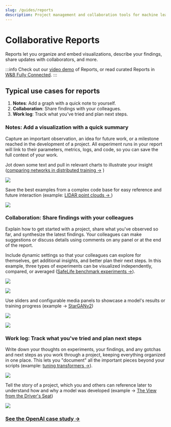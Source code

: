 ```yaml
---
slug: /guides/reports
description: Project management and collaboration tools for machine learning projects
---
```


# Collaborative Reports

Reports let you organize and embed visualizations, describe your findings, share updates with collaborators, and more.

:::info
Check out our [video demo](https://www.youtube.com/watch?v=2xeJIv\_K\_eI) of Reports, or read curated Reports in [W&B Fully Connected](http://wandb.me/fc).
:::

<!-- {% embed url="https://www.youtube.com/watch?v=2xeJIv_K_eI" %} -->

## Typical use cases for reports

1. **Notes**: Add a graph with a quick note to yourself.
2. **Collaboration**: Share findings with your colleagues.
3. **Work log**: Track what you've tried and plan next steps.

### **Notes: Add a visualization with a quick summary**

Capture an important observation, an idea for future work, or a milestone reached in the development of a project. All experiment runs in your report will link to their parameters, metrics, logs, and code, so you can save the full context of your work.

Jot down some text and pull in relevant charts to illustrate your insight ([comparing networks in distributed training →](https://wandb.ai/stacey/estuary/reports/When-Inception-ResNet-V2-is-too-slow--Vmlldzo3MDcxMA) )

![](<@site/static/images/reports/notes_add_quick_summary.png>)

Save the best examples from a complex code base for easy reference and future interaction (example: [LIDAR point clouds → ](https://wandb.ai/stacey/lyft/reports/LIDAR-Point-Clouds-of-Driving-Scenes--Vmlldzo2MzA5Mg))

![](<@site/static/images/reports/notes_add_quick_summary_save_best_examples.png>)

### **Collaboration: Share findings with your colleagues**

Explain how to get started with a project, share what you've observed so far, and synthesize the latest findings. Your colleagues can make suggestions or discuss details using comments on any panel or at the end of the report.

Include dynamic settings so that your colleagues can explore for themselves, get additional insights, and better plan their next steps. In this example, three types of experiments can be visualized independently, compared, or averaged ([SafeLife benchmark experiments →](https://wandb.ai/stacey/saferlife/reports/SafeLife-Benchmark-Experiments--Vmlldzo0NjE4MzM)).

![](<@site/static/images/reports/intro_collaborate1.png>)

![](<@site/static/images/reports/intro_collaborate2.png>)

Use sliders and configurable media panels to showcase a model's results or training progress (example → [StarGANv2](https://wandb.ai/stacey/stargan/reports/Cute-Animals-and-Post-Modern-Style-Transfer-StarGAN-v2-for-Multi-Domain-Image-Synthesis---VmlldzoxNzcwODQ))

![](<@site/static/images/reports/intro_collaborate3.png>)

![](<@site/static/images/reports/intro_collaborate4.png>)

### **Work log: Track what you've tried and plan next steps**

Write down your thoughts on experiments, your findings, and any gotchas and next steps as you work through a project, keeping everything organized in one place. This lets you "document" all the important pieces beyond your scripts (example: [tuning transformers →](https://wandb.ai/stacey/winograd/reports/Who-is-Them-Text-Disambiguation-with-Transformers--VmlldzoxMDU1NTc)).

![](<@site/static/images/reports/intro_work_log_1.png>)

Tell the story of a project, which you and others can reference later to understand how and why a model was developed (example → [The View from the Driver's Seat](https://wandb.ai/stacey/deep-drive/reports/The-View-from-the-Driver-s-Seat--Vmlldzo1MTg5NQ))

![](<@site/static/images/reports/intro_work_log_2.png>)

### [See the OpenAI case study →](https://bit.ly/wandb-learning-dexterity)

<!-- Once you have [experiments in W&B](../../quickstart.md), easily visualize results in reports. Here's a quick overview video. -->

<!-- {% embed url="https://www.youtube.com/watch?v=o2dOSIDDr1w" %} -->
